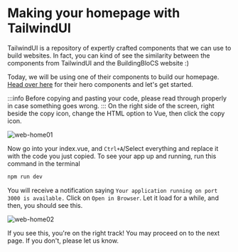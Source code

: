 # Making your homepage with TailwindUI
TailwindUI is a repository of expertly crafted components that we can use to build websites. In fact, you can kind of see the similarity between the components from TailwindUI and the BuildingBloCS website :)

Today, we will be using one of their components to build our homepage. [Head over here](https://tailwindui.com/components/marketing/sections/heroes) for their hero components and let's get started.

:::info
Before copying and pasting your code, please read through properly in case something goes wrong.
::: 
On the right side of the screen, right beside the copy icon, change the HTML option to Vue, then click the copy icon.

![web-home01](/web-home01.png)

Now go into your index.vue, and `Ctrl+A`/Select everything and replace it with the code you just copied. To see your app up and running, run this command in the terminal
```bash
npm run dev
```
You will receive a notification saying `Your application running on port 3000 is available.` Click on `Open in Browser`. Let it load for a while, and then, you should see this.

![web-home02](/web-home02.png)

If you see this, you're on the right track! You may proceed on to the next page. If you don't, please let us know.